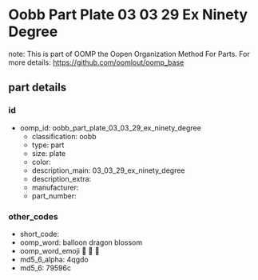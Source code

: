 # Oobb Part Plate 03 03 29 Ex Ninety Degree  

note: This is part of OOMP the Oopen Organization Method For Parts. For more details: https://github.com/oomlout/oomp_base

##  part details





### id
* oomp_id: oobb_part_plate_03_03_29_ex_ninety_degree
  * classification: oobb
  * type: part
  * size: plate
  * color: 
  * description_main: 03_03_29_ex_ninety_degree
  * description_extra: 
  * manufacturer: 
  * part_number: 

### other_codes
* short_code: 
* oomp_word: balloon dragon blossom
* oomp_word_emoji :balloon: :dragon: :blossom:
* md5_6_alpha: 4qgdo
* md5_6: 79596c